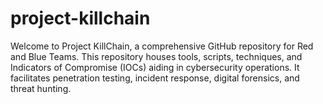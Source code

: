 # project-killchain
 Welcome to Project KillChain, a comprehensive GitHub repository for Red and Blue Teams. This repository houses tools, scripts, techniques, and Indicators of Compromise (IOCs) aiding in cybersecurity operations. It facilitates penetration testing, incident response, digital forensics, and threat hunting.
